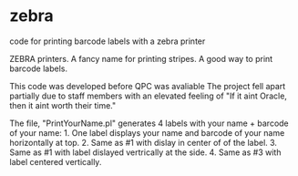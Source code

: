 # zebra
code for printing barcode labels with a zebra printer

ZEBRA printers.  A fancy name for printing stripes.
                 A good way to print barcode labels.
                 
This code was developed before QPC was avaliable  The project fell apart partially due to staff members with an elevated 
feeling of "If it aint Oracle, then it aint worth their time."   

The file, "PrintYourName.pl" generates 4 labels with your name + barcode of your name:
                           1.  One label displays your name and barcode of your name horizontally at top.
                           2.  Same as #1 with dislay in center of of the  label.
                           3.  Same as #1 with label dislayed vertrically at the side.
                           4.  Same as #3 with label centered vertically.
                           
